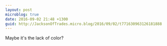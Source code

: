 ```yaml
---
layout: post
microblog: true
date: 2016-09-02 21:48 +1300
guid: http://JacksonOfTrades.micro.blog/2016/09/02/t771630963126181888.html
---
```

Maybe it's the lack of color?
